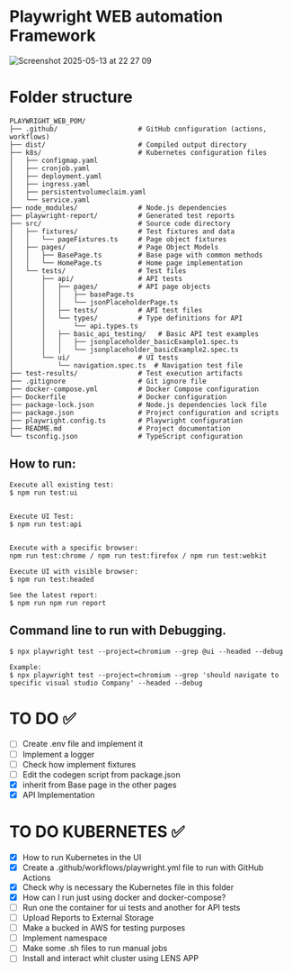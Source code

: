 # Playwright WEB automation Framework
![Screenshot 2025-05-13 at 22 27 09](https://github.com/user-attachments/assets/2bf66f8b-18b3-459d-8edb-bc1325303d6b)

# Folder structure
```
PLAYWRIGHT_WEB_POM/
├── .github/                    # GitHub configuration (actions, workflows)
├── dist/                       # Compiled output directory
├── k8s/                        # Kubernetes configuration files
│   ├── configmap.yaml
│   ├── cronjob.yaml
│   ├── deployment.yaml
│   ├── ingress.yaml
│   ├── persistentvolumeclaim.yaml
│   └── service.yaml
├── node_modules/               # Node.js dependencies
├── playwright-report/          # Generated test reports
├── src/                        # Source code directory
│   ├── fixtures/               # Test fixtures and data
│   │   └── pageFixtures.ts     # Page object fixtures
│   ├── pages/                  # Page Object Models
│   │   ├── BasePage.ts         # Base page with common methods
│   │   └── HomePage.ts         # Home page implementation
│   └── tests/                  # Test files
│       ├── api/                # API tests
│       │   ├── pages/          # API page objects
│       │   │   ├── basePage.ts
│       │   │   └── jsonPlaceholderPage.ts
│       │   ├── tests/          # API test files
│       │   └── types/          # Type definitions for API
│       │       └── api.types.ts
│       │   ├── basic_api_testing/   # Basic API test examples
│       │   │   ├── jsonplaceholder_basicExample1.spec.ts
│       │   │   └── jsonplaceholder_basicExample2.spec.ts
│       └── ui/                 # UI tests
│           └── navigation.spec.ts  # Navigation test file
├── test-results/               # Test execution artifacts
├── .gitignore                  # Git ignore file
├── docker-compose.yml          # Docker Compose configuration
├── Dockerfile                  # Docker configuration
├── package-lock.json           # Node.js dependencies lock file
├── package.json                # Project configuration and scripts
├── playwright.config.ts        # Playwright configuration
├── README.md                   # Project documentation
└── tsconfig.json               # TypeScript configuration        
```

## How to run: 

```shell
Execute all existing test: 
$ npm run test:ui


Execute UI Test: 
$ npm run test:api


Execute with a specific browser: 
npm run test:chrome / npm run test:firefox / npm run test:webkit

Execute UI with visible browser: 
$ npm run test:headed

See the latest report: 
$ npm run npm run report
```

## Command line to run with Debugging. 
```shell
$ npx playwright test --project=chromium --grep @ui --headed --debug

Example: 
$ npx playwright test --project=chromium --grep 'should navigate to specific visual studio Company' --headed --debug
```

# TO DO ✅
- [ ] Create .env file and implement it
- [ ] Implement a logger
- [ ] Check how implement fixtures
- [ ] Edit the codegen script from package.json
- [X] inherit from Base page in the other pages
- [X] API Implementation

# TO DO KUBERNETES ✅ 
- [X] How to run Kubernetes in the UI
- [X] Create a .github/workflows/playwright.yml file to run with GitHub Actions
- [X] Check why is necessary the Kubernetes file in this folder
- [X] How can I run just using docker and docker-compose?
- [ ] Run one the container for ui tests and another for API tests
- [ ] Upload Reports to External Storage
- [ ] Make a bucked in AWS for testing purposes
- [ ] Implement namespace
- [ ] Make some .sh files to run manual jobs
- [ ] Install and interact whit cluster using LENS APP
